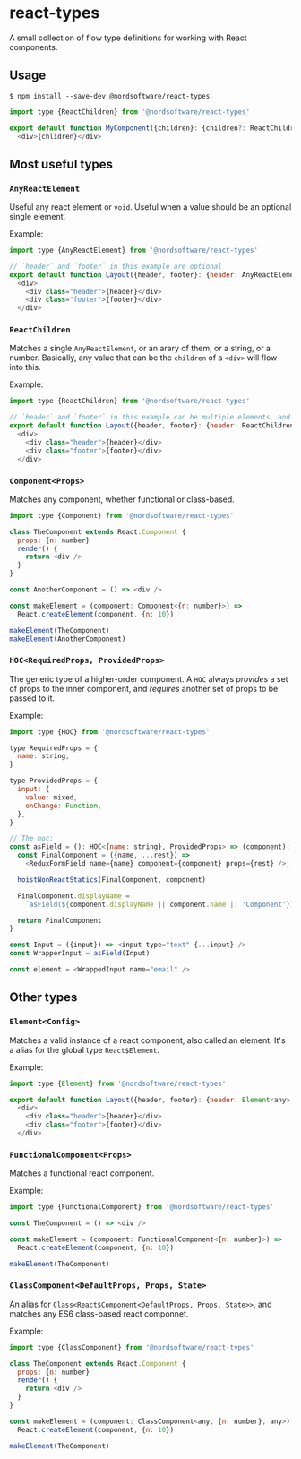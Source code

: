 # react-types

A small collection of flow type definitions for working with React components.

## Usage

```
$ npm install --save-dev @nordsoftware/react-types
```

```javascript
import type {ReactChildren} from '@nordsoftware/react-types'

export default function MyComponent({children}: {children?: ReactChildren}) =>
  <div>{chlidren}</div>
```

## Most useful types

### `AnyReactElement`

Useful any react element or `void`. Useful when a value should be an optional single element.

Example:

```javascript
import type {AnyReactElement} from '@nordsoftware/react-types'

// `header` and `footer` in this example are optional
export default function Layout({header, footer}: {header: AnyReactElement, footer: AnyReactElement}) =>
  <div>
    <div class="header">{header}</div>
    <div class="footer">{footer}</div>
  </div>
```

### `ReactChildren`

Matches a single `AnyReactElement`, or an arary of them, or a string, or a number. Basically, any value that can be the `children` of a `<div>` will flow into this.

Example:

```javascript
import type {ReactChildren} from '@nordsoftware/react-types'

// `header` and `footer` in this example can be multiple elements, and even strings or numbers
export default function Layout({header, footer}: {header: ReactChildren, footer: ReactChildren}) =>
  <div>
    <div class="header">{header}</div>
    <div class="footer">{footer}</div>
  </div>
```

### `Component<Props>`

Matches any component, whether functional or class-based.

```javascript
import type {Component} from '@nordsoftware/react-types'

class TheComponent extends React.Component {
  props: {n: number}
  render() {
    return <div />
  }
}

const AnotherComponent = () => <div />

const makeElement = (component: Component<{n: number}>) =>
  React.createElement(component, {n: 10})

makeElement(TheComponent)
makeElement(AnotherComponent)
```

### `HOC<RequiredProps, ProvidedProps>`

The generic type of a higher-order component. A `HOC` always *provides* a set of props to the inner component, and *requires* another set of props to be passed to it.

Example:

```javascript
import type {HOC} from '@nordsoftware/react-types'

type RequiredProps = {
  name: string,
}

type ProvidedProps = {
  input: {
    value: mixed,
    onChange: Function,
  },
}

// The hoc:
const asField = (): HOC<{name: string}, ProvidedProps> => (component): any => {
  const FinalComponent = ({name, ...rest}) =>
    <ReduxFormField name={name} component={component} props={rest} />;

  hoistNonReactStatics(FinalComponent, component)

  FinalComponent.displayName =
    `asField(${component.displayName || component.name || 'Component'})`

  return FinalComponent
}

const Input = ({input}) => <input type="text" {...input} />
const WrapperInput = asField(Input)

const element = <WrappedInput name="email" />
```

## Other types

### `Element<Config>`

Matches a valid instance of a react component, also called an element. It's a alias for the global type `React$Element`.

Example:

```javascript
import type {Element} from '@nordsoftware/react-types'

export default function Layout({header, footer}: {header: Element<any>, footer: Element<any>}) =>
  <div>
    <div class="header">{header}</div>
    <div class="footer">{footer}</div>
  </div>
```

### `FunctionalComponent<Props>`

Matches a functional react component.

Example:

```javascript
import type {FunctionalComponent} from '@nordsoftware/react-types'

const TheComponent = () => <div />

const makeElement = (component: FunctionalComponent<{n: number}>) =>
  React.createElement(component, {n: 10})

makeElement(TheComponent)
```

### `ClassComponent<DefaultProps, Props, State>`

An alias for `Class<React$Component<DefaultProps, Props, State>>`, and matches any ES6 class-based react componnet.

Example:

```javascript
import type {ClassComponent} from '@nordsoftware/react-types'

class TheComponent extends React.Component {
  props: {n: number}
  render() {
    return <div />
  }
}

const makeElement = (component: ClassComponent<any, {n: number}, any>) =>
  React.createElement(component, {n: 10})

makeElement(TheComponent)
```
